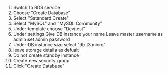 1. Switch to RDS service
2. Choose "Create Database"
3. Select "Satandard Create"
4. Select "MySQL" and "MySQL Community"
5. Under template choose "Dev/test"
6. Under settings
    Give DB instance your name
    Leave master username as admin
    set admin password
7. Under DB instance size select "db.t3.micro"
8. leave storage details as defualt
9. Do not create standby instance
10. Create new security group
10. Click "Create Database"